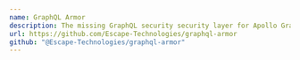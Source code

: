 ```yaml
---
name: GraphQL Armor
description: The missing GraphQL security security layer for Apollo GraphQL and Yoga / Envelop servers.
url: https://github.com/Escape-Technologies/graphql-armor
github: "@Escape-Technologies/graphql-armor"
---
```

